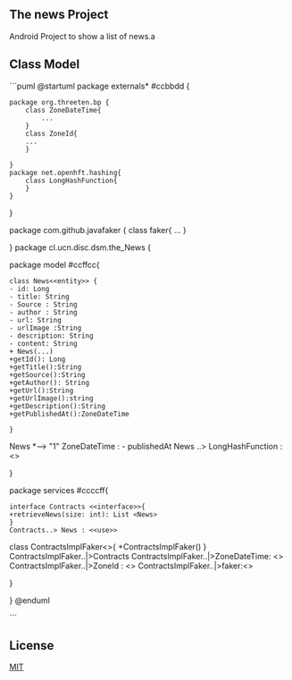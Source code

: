 ##  The news Project

Android Project to show a list of news.a

## Class Model
´´´puml
@startuml
package externals* #ccbbdd {


    package org.threeten.bp {
        class ZoneDateTime{
            ...
        }
        class ZoneId{
        ...
        }

    }
    package net.openhft.hashing{
        class LongHashFunction{
        }
    }
}

package com.github.javafaker {
    class faker{
...
    }

}
package cl.ucn.disc.dsm.the_News {




package model #ccffcc{

    class News<<entity>> {
    - id: Long
    - title: String
    - Source : String
    - author : String
    - url: String
    - urlImage :String
    - description: String
    - content: String
    + News(...)
    +getId(): Long
    +getTitle():String
    +getSource():String
    +getAuthor(): String
    +getUrl():String
    +getUrlImage():string
    +getDescription():String
    +getPublishedAt():ZoneDateTime

    }
  News *--> "1" ZoneDateTime : - publishedAt
  News ..> LongHashFunction : <<use>>


   }

package services #ccccff{

    interface Contracts <<interface>>{
    +retrieveNews(size: int): List <News>
    }
    Contracts..> News : <<use>>
 class ContractsImplFaker<<services>>{
    +ContractsImplFaker()
 }
 ContractsImplFaker..|>Contracts
 ContractsImplFaker..|>ZoneDateTime: <<use>>
 ContractsImplFaker..|>ZoneId : <<use>>
 ContractsImplFaker..|>faker:<<use>>

}



}
@enduml

´´´

## License

[MIT](https://choosealicense.com/licenses/mit/)

